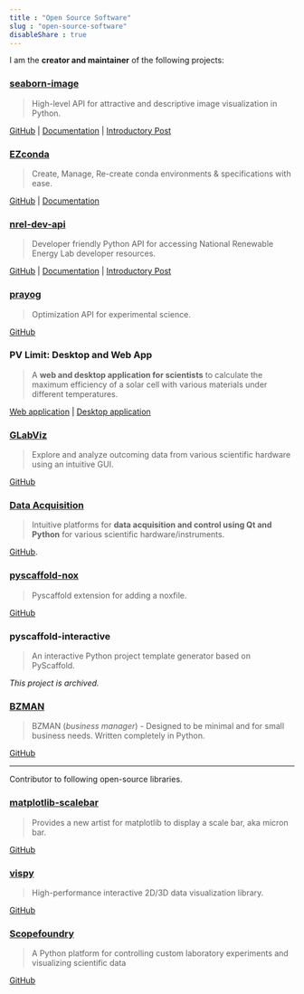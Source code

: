```yaml
---
title : "Open Source Software"
slug : "open-source-software"
disableShare : true
---
```


I am the **creator and maintainer** of the following projects:

### [seaborn-image](https://github.com/SarthakJariwala/seaborn-image)
> High-level API for attractive and descriptive image visualization in Python.

[GitHub](https://github.com/SarthakJariwala/seaborn-image) | [Documentation](https://seaborn-image.sarthakjariwala.com/) | [Introductory Post](/posts/introducing-seaborn-image)

### [EZconda](https://github.com/SarthakJariwala/ezconda)
> Create, Manage, Re-create conda environments & specifications with ease.

[GitHub](https://github.com/SarthakJariwala/ezconda) | [Documentation](https://ezconda.sarthakjariwala.com/)

### [nrel-dev-api](https://github.com/SarthakJariwala/nrel_dev_api)
> Developer friendly Python API for accessing National Renewable Energy Lab developer resources.

[GitHub](https://github.com/SarthakJariwala/nrel_dev_api) | [Documentation](https://nrel-dev-api.readthedocs.io/) | [Introductory Post](/posts/sunny-in-seattle)

### [prayog](https://github.com/SarthakJariwala/prayog-python)

> Optimization API for experimental science.

[GitHub](https://github.com/SarthakJariwala/prayog-python)

### PV Limit: Desktop and Web App
> A **web and desktop application for scientists** to calculate the maximum efficiency of a solar cell with various materials under different temperatures.
    
[Web application](https://pvlimit.herokuapp.com/) | [Desktop application](https://github.com/SarthakJariwala/Shockley-Queisser-Calculator)

### [GLabViz](https://github.com/SarthakJariwala/Python_GUI_apps)
> Explore and analyze outcoming data from various scientific hardware using an intuitive GUI.

[GitHub](https://github.com/SarthakJariwala/Python_GUI_apps)

### [Data Acquisition](https://github.com/GingerLabUW/Microscope_App)
> Intuitive platforms for **data acquisition and control using Qt and Python** for various scientific hardware/instruments.

[GitHub](https://github.com/GingerLabUW/Microscope_App).

### [pyscaffold-nox](https://github.com/SarthakJariwala/pyscaffoldext-nox)

> Pyscaffold extension for adding a noxfile.

[GitHub](https://github.com/SarthakJariwala/pyscaffoldext-nox)

###  pyscaffold-interactive
> An interactive Python project template generator based on PyScaffold.

*This project is archived.*

### [BZMAN](https://github.com/SarthakJariwala/bzman)
> BZMAN (_business manager_) - Designed to be minimal and for small business needs. Written completely in Python.

[GitHub](https://github.com/SarthakJariwala/bzman)

---

Contributor to following open-source libraries.

### [matplotlib-scalebar](https://github.com/ppinard/matplotlib-scalebar)
> Provides a new artist for matplotlib to display a scale bar, aka micron bar.

[GitHub](https://github.com/ppinard/matplotlib-scalebar)

### [vispy](https://github.com/vispy/vispy)
> High-performance interactive 2D/3D data visualization library.

[GitHub](https://github.com/vispy/vispy)

### [Scopefoundry](https://github.com/ScopeFoundry/ScopeFoundry)
> A Python platform for controlling custom laboratory experiments and visualizing scientific data

[GitHub](https://github.com/ScopeFoundry/ScopeFoundry)
